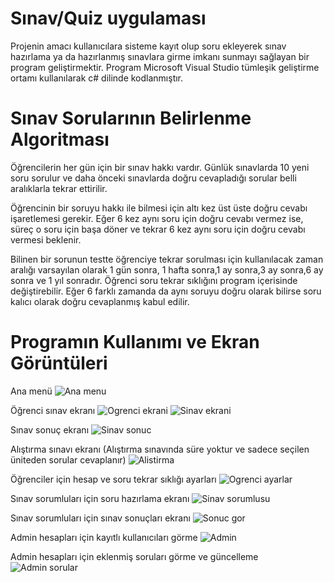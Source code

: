 # Sınav/Quiz uygulaması
Projenin amacı kullanıcılara sisteme kayıt olup soru ekleyerek sınav hazırlama ya da hazırlanmış sınavlara girme imkanı sunmayı sağlayan bir program geliştirmektir.
Program Microsoft Visual Studio tümleşik geliştirme ortamı kullanılarak c# dilinde kodlanmıştır.

# Sınav Sorularının Belirlenme Algoritması
Öğrencilerin her gün için bir sınav hakkı vardır. Günlük sınavlarda 10 yeni soru sorulur ve daha önceki sınavlarda doğru cevapladığı sorular belli aralıklarla tekrar ettirilir.

Öğrencinin bir soruyu hakkı ile bilmesi için altı kez üst üste doğru cevabı işaretlemesi gerekir. Eğer 6 kez aynı soru için doğru cevabı vermez ise, süreç o soru için başa döner ve tekrar 6 kez aynı soru için doğru cevabı vermesi beklenir.

Bilinen bir sorunun testte öğrenciye tekrar sorulması için kullanılacak zaman aralığı varsayılan olarak 1 gün sonra, 1 hafta sonra,1 ay sonra,3 ay sonra,6 ay sonra ve 1 yıl sonradır. Öğrenci soru tekrar sıklığını program içerisinde değiştirebilir. Eğer 6 farklı zamanda da aynı soruyu doğru olarak bilirse soru kalıcı olarak doğru cevaplanmış kabul edilir.

# Programın Kullanımı ve Ekran Görüntüleri
Ana menü
![Ana menu](https://user-images.githubusercontent.com/80519936/186174214-7201b123-88a1-49e3-b937-ff698f8271f7.png)

Öğrenci sınav ekranı
![Ogrenci ekrani](https://user-images.githubusercontent.com/80519936/186170468-854bf37c-c442-48f8-b25b-e6c46b5a4ae9.png)
![Sinav ekrani](https://user-images.githubusercontent.com/80519936/186170664-cf04e84d-1eae-4b20-8820-aec7de021536.png)

Sınav sonuç ekranı
![Sinav sonuc](https://user-images.githubusercontent.com/80519936/186172351-3cc7a23e-edc9-4516-856d-64be24156693.png)

Alıştırma sınavı ekranı (Alıştırma sınavında süre yoktur ve sadece seçilen üniteden sorular cevaplanır)
![Alistirma](https://user-images.githubusercontent.com/80519936/186172051-682ffc0b-c205-41bf-92af-479e37a2c820.png)

Öğrenciler için hesap ve soru tekrar sıklığı ayarları
![Ogrenci ayarlar](https://user-images.githubusercontent.com/80519936/186174689-52f2119b-b41c-4c89-8a88-01ddd80397a9.png)

Sınav sorumluları için soru hazırlama ekranı
![Sinav sorumlusu](https://user-images.githubusercontent.com/80519936/186171181-612ba43b-bbef-4ae4-97a6-5c53a46418be.png)

Sınav sorumluları için sınav sonuçları ekranı
![Sonuc gor](https://user-images.githubusercontent.com/80519936/186175121-a4c95858-8af9-4e05-9b76-c4ac473dfb73.png)

Admin hesapları için kayıtlı kullanıcıları görme
![Admin](https://user-images.githubusercontent.com/80519936/186175387-ccc53e0b-2254-4329-bd7e-acec4661728e.png)

Admin hesapları için eklenmiş soruları görme ve güncelleme
![Admin sorular](https://user-images.githubusercontent.com/80519936/186175781-bfbfe41a-9e43-439b-8065-368cd0fe44e2.png)


 

